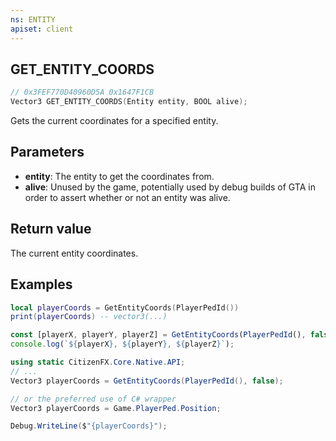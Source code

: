 ```yaml
---
ns: ENTITY
apiset: client
---
```

## GET_ENTITY_COORDS

```c
// 0x3FEF770D40960D5A 0x1647F1CB
Vector3 GET_ENTITY_COORDS(Entity entity, BOOL alive);
```

Gets the current coordinates for a specified entity.

## Parameters
* **entity**: The entity to get the coordinates from.
* **alive**: Unused by the game, potentially used by debug builds of GTA in order to assert whether or not an entity was alive.

## Return value

The current entity coordinates.

## Examples

```lua
local playerCoords = GetEntityCoords(PlayerPedId())
print(playerCoords) -- vector3(...)
```

```js
const [playerX, playerY, playerZ] = GetEntityCoords(PlayerPedId(), false);
console.log(`${playerX}, ${playerY}, ${playerZ}`);
```

```cs
using static CitizenFX.Core.Native.API;
// ...
Vector3 playerCoords = GetEntityCoords(PlayerPedId(), false);

// or the preferred use of C# wrapper
Vector3 playerCoords = Game.PlayerPed.Position;

Debug.WriteLine($"{playerCoords}");
```
